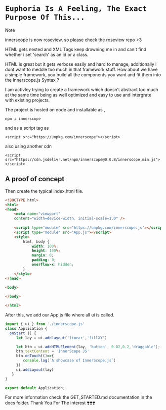 
# `Euphoria Is A Feeling, The Exact Purpose Of This...`

> [!NOTE]
> innerscope is now roseview, so please check the roseview repo >3

HTML gets nested and XML Tags keep drowning me in and can't find whether i set
'search' as an id or a class.

HTML is great but it gets verbose easily and hard to manage, additionally I dont want to meddle
too much in that framework stuff.
How about we have a simple framework, you build all the components you want and fit them into
the Innerscope.js Syntax ?

I am activley trying to create a framework which doesn't abstract too much at the same time being
as well optimized and easy to use and intergrate with existing projects.

The project is hosted on node and installable as ,

```npm i innerscope```

and as a script tag as

```<script src="https://unpkg.com/innerscope"></script>```

also using another cdn

```<script src="https://cdn.jsdelivr.net/npm/innerscope@0.0.8/innerscope.min.js"></script>```

## A proof of concept

Then create the typical index.html file.

```html
<!DOCTYPE html>
<html>
<head>
    <meta name="viewport" 
    content="width=device-width, initial-scale=1.0" />
    
    <script type="module" src="https://unpkg.com/innerscope.js"></script>
    <script type="module" src="App.js"></script>
    <style>
        html, body {
            width: 100%;
            height: 100%;
            margin: 0;
            padding: 0;
            overflow-x: hidden;
        }
    </style>
</head>

<body>
    
</body>

</html>
```

After this, we add our App.js file where all ui is called.

```javascript
import { ui } from './innerscope.js'
class Application {
  onStart () {
     let lay = ui.addLayout('linear','fillXY')

     let btn = ui.addHTMLElement(lay, 'button', 0.02,0.2,'draggable');
     btn.textContent = 'InnerScope JS'
     btn.onTouch(()=>{
        console.log(`A showcase of InnerScope.js`)
     })
     ui.addLayout(lay)
   }
}

export default Application;
```

For more information check the GET_STARTED.md documentation in the docs folder.
Thank You For The Interest ❣️❣️❣️
